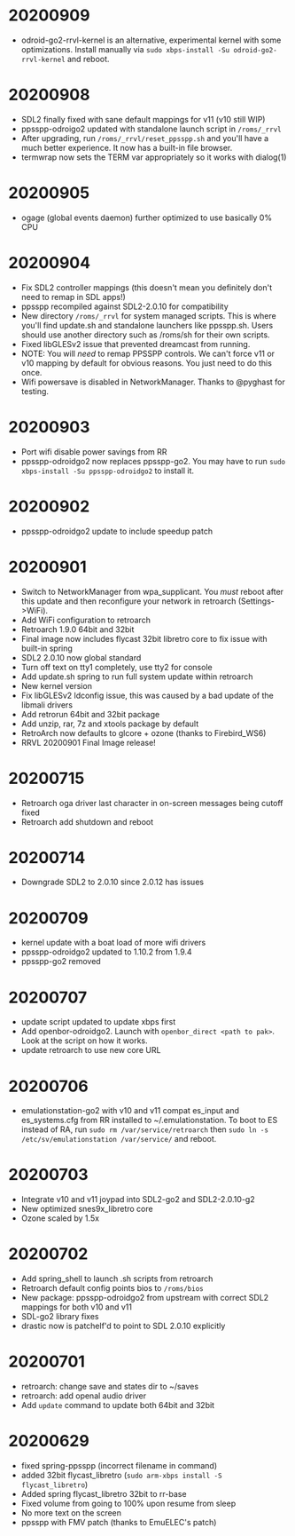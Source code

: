 # 20200909

- odroid-go2-rrvl-kernel is an alternative, experimental kernel with some
  optimizations. Install manually via `sudo xbps-install -Su
  odroid-go2-rrvl-kernel` and reboot.

# 20200908

- SDL2 finally fixed with sane default mappings for v11 (v10 still WIP)
- ppsspp-odroigo2 updated with standalone launch script in `/roms/_rrvl`
- After upgrading, run `/roms/_rrvl/reset_ppsspp.sh` and you'll have a much
  better experience. It now has a built-in file browser.
- termwrap now sets the TERM var appropriately so it works with dialog(1)

# 20200905

- ogage (global events daemon) further optimized to use basically 0% CPU

# 20200904

- Fix SDL2 controller mappings (this doesn't mean you definitely don't need to
  remap in SDL apps!)
- ppsspp recompiled against SDL2-2.0.10 for compatibility
- New directory `/roms/_rrvl` for system managed scripts. This is where you'll
  find update.sh and standalone launchers like ppsspp.sh. Users should use
  another directory such as /roms/sh for their own scripts.
- Fixed libGLESv2 issue that prevented dreamcast from running.
- NOTE: You will *need* to remap PPSSPP controls. We can't force v11 or v10
  mapping by default for obvious reasons. You just need to do this once.
- Wifi powersave is disabled in NetworkManager. Thanks to @pyghast for testing.

# 20200903

- Port wifi disable power savings from RR
- ppsspp-odroidgo2 now replaces ppsspp-go2. You may have to run
  `sudo xbps-install -Su ppsspp-odroidgo2` to install it.

# 20200902

- ppsspp-odroidgo2 update to include speedup patch

# 20200901

- Switch to NetworkManager from wpa\_supplicant. You *must* reboot after this update
  and then reconfigure your network in retroarch (Settings-\>WiFi).
- Add WiFi configuration to retroarch
- Retroarch 1.9.0 64bit and 32bit
- Final image now includes flycast 32bit libretro core to fix issue with built-in spring
- SDL2 2.0.10 now global standard
- Turn off text on tty1 completely, use tty2 for console
- Add update.sh spring to run full system update within retroarch
- New kernel version
- Fix libGLESv2 ldconfig issue, this was caused by a bad update of the libmali drivers
- Add retrorun 64bit and 32bit package
- Add unzip, rar, 7z and xtools package by default
- RetroArch now defaults to glcore + ozone (thanks to Firebird\_WS6)
- RRVL 20200901 Final Image release!

# 20200715

- Retroarch oga driver last character in on-screen messages being cutoff fixed
- Retroarch add shutdown and reboot

# 20200714

- Downgrade SDL2 to 2.0.10 since 2.0.12 has issues

# 20200709

- kernel update with a boat load of more wifi drivers
- ppsspp-odroidgo2 updated to 1.10.2 from 1.9.4
- ppsspp-go2 removed

# 20200707

- update script updated to update xbps first
- Add openbor-odroidgo2. Launch with `openbor_direct <path to pak>`. Look at the script on how it works.
- update retroarch to use new core URL

# 20200706

- emulationstation-go2 with v10 and v11 compat es_input and es_systems.cfg from RR installed
  to ~/.emulationstation. To boot to ES instead of RA, run `sudo rm /var/service/retroarch`
  then `sudo ln -s /etc/sv/emulationstation /var/service/` and reboot.

# 20200703

- Integrate v10 and v11 joypad into SDL2-go2 and SDL2-2.0.10-g2
- New optimized snes9x_libretro core
- Ozone scaled by 1.5x

# 20200702

- Add spring_shell to launch .sh scripts from retroarch
- Retroarch default config points bios to `/roms/bios`
- New package: ppsspp-odroidgo2 from upstream with correct SDL2 mappings for both v10 and v11
- SDL-go2 library fixes
- drastic now is patchelf'd to point to SDL 2.0.10 explicitly

# 20200701

- retroarch: change save and states dir to ~/saves
- retroarch: add openal audio driver
- Add `update` command to update both 64bit and 32bit

# 20200629

- fixed spring-ppsspp (incorrect filename in command)
- added 32bit flycast_libretro (`sudo arm-xbps install -S flycast_libretro`)
- Added spring flycast_libretro 32bit to rr-base
- Fixed volume from going to 100% upon resume from sleep
- No more text on the screen
- ppsspp with FMV patch (thanks to EmuELEC's patch)


<!-- vim: set tw=80: -->
